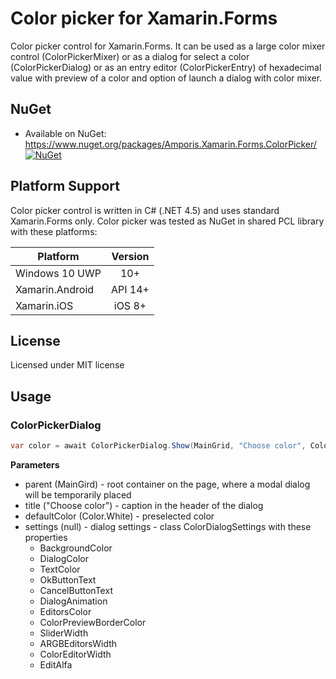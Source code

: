 
# Color picker for Xamarin.Forms
Color picker control for Xamarin.Forms. It can be used as a large color mixer control (ColorPickerMixer) or as a dialog for select a color (ColorPickerDialog) or as an entry editor (ColorPickerEntry) of hexadecimal value with preview of a color and option of launch a dialog with color mixer.


## NuGet
* Available on NuGet: https://www.nuget.org/packages/Amporis.Xamarin.Forms.ColorPicker/ [![NuGet](https://img.shields.io/nuget/v/Amporis.Xamarin.Forms.ColorPicker.svg?label=NuGet)](https://www.nuget.org/packages/Amporis.Xamarin.Forms.ColorPicker/)


## Platform Support

Color picker control is written in C# (.NET 4.5) and uses standard Xamarin.Forms only.
Color picker was tested as NuGet in shared PCL library with these platforms:

|Platform|Version|
| ------------------- | :------------------: |
|Windows 10 UWP|10+|
|Xamarin.Android|API 14+|
|Xamarin.iOS|iOS 8+|


## License
Licensed under MIT license


## Usage

### ColorPickerDialog
```csharp
var color = await ColorPickerDialog.Show(MainGrid, "Choose color", Color.White, null);
```

**Parameters**
* parent (MainGird) - root container on the page, where a modal dialog will be temporarily placed
* title ("Choose color") - caption in the header of the dialog
* defaultColor (Color.White) - preselected color
* settings (null) - dialog settings - class ColorDialogSettings with these properties
  * BackgroundColor
  * DialogColor
  * TextColor
  * OkButtonText
  * CancelButtonText
  * DialogAnimation
  * EditorsColor
  * ColorPreviewBorderColor
  * SliderWidth
  * ARGBEditorsWidth
  * ColorEditorWidth
  * EditAlfa
